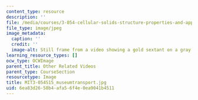 ```yaml
---
content_type: resource
description: ''
file: /media/courses/3-054-cellular-solids-structure-properties-and-applications-spring-2015/6ea83d2658b4afa56f4e0ea9041b4511_MIT3-054S15_museumtransport.jpg
file_type: image/jpeg
image_metadata:
  caption: ''
  credit: ''
  image-alt: Still frame from a video showing a gold sextant on a gray background.
learning_resource_types: []
ocw_type: OCWImage
parent_title: Other Related Videos
parent_type: CourseSection
resourcetype: Image
title: MIT3-054S15_museumtransport.jpg
uid: 6ea83d26-58b4-afa5-6f4e-0ea9041b4511
---
```

